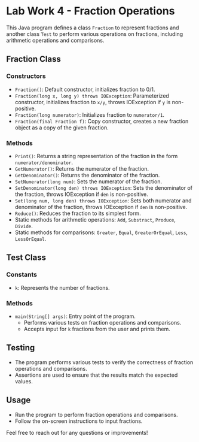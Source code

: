 # Lab Work 4 - Fraction Operations

This Java program defines a class `Fraction` to represent fractions and another class `Test` to perform various operations on fractions, including arithmetic operations and comparisons.

## Fraction Class

### Constructors
- `Fraction()`: Default constructor, initializes fraction to 0/1.
- `Fraction(long x, long y) throws IOException`: Parameterized constructor, initializes fraction to `x/y`, throws IOException if `y` is non-positive.
- `Fraction(long numerator)`: Initializes fraction to `numerator/1`.
- `Fraction(final Fraction f)`: Copy constructor, creates a new fraction object as a copy of the given fraction.

### Methods
- `Print()`: Returns a string representation of the fraction in the form `numerator/denominator`.
- `GetNumerator()`: Returns the numerator of the fraction.
- `GetDenominator()`: Returns the denominator of the fraction.
- `SetNumerator(long num)`: Sets the numerator of the fraction.
- `SetDenominator(long den) throws IOException`: Sets the denominator of the fraction, throws IOException if `den` is non-positive.
- `Set(long num, long den) throws IOException`: Sets both numerator and denominator of the fraction, throws IOException if `den` is non-positive.
- `Reduce()`: Reduces the fraction to its simplest form.
- Static methods for arithmetic operations: `Add`, `Substract`, `Produce`, `Divide`.
- Static methods for comparisons: `Greater`, `Equal`, `GreaterOrEqual`, `Less`, `LessOrEqual`.

## Test Class

### Constants
- `k`: Represents the number of fractions.

### Methods
- `main(String[] args)`: Entry point of the program.
    - Performs various tests on fraction operations and comparisons.
    - Accepts input for `k` fractions from the user and prints them.

## Testing
- The program performs various tests to verify the correctness of fraction operations and comparisons.
- Assertions are used to ensure that the results match the expected values.

## Usage
- Run the program to perform fraction operations and comparisons.
- Follow the on-screen instructions to input fractions.

Feel free to reach out for any questions or improvements!
